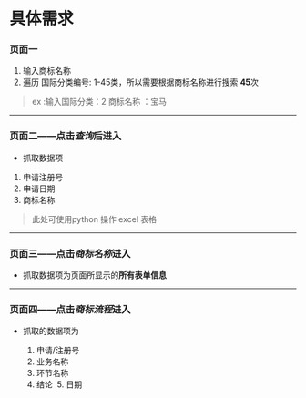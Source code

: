 # 具体需求  

### 页面一   

1. 输入商标名称
2. 遍历 国际分类编号: 1-45类，所以需要根据商标名称进行搜索 **45**次



> ex :输入国际分类：2   商标名称 ：宝马

---

### 页面二——点击*查询*后进入  

* 抓取数据项

1. 申请注册号
2. 申请日期
3. 商标名称

> 此处可使用python 操作 excel 表格   



---

### 页面三——点击*商标名称*进入

* 抓取数据项为页面所显示的**所有表单信息**



---

### 页面四——点击*商标流程*进入  

* 抓取的数据项为

  1. 申请/注册号
  2. 业务名称
  3. 环节名称
  4. 结论
  5. 日期

  ​
